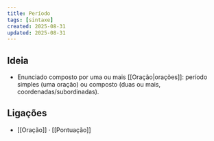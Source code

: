 ```yaml
---
title: Período
tags: [sintaxe]
created: 2025-08-31
updated: 2025-08-31
---
```


## Ideia
- Enunciado composto por uma ou mais [[Oração|orações]]: período simples (uma oração) ou composto (duas ou mais, coordenadas/subordinadas).

## Ligações
- [[Oração]] · [[Pontuação]]

